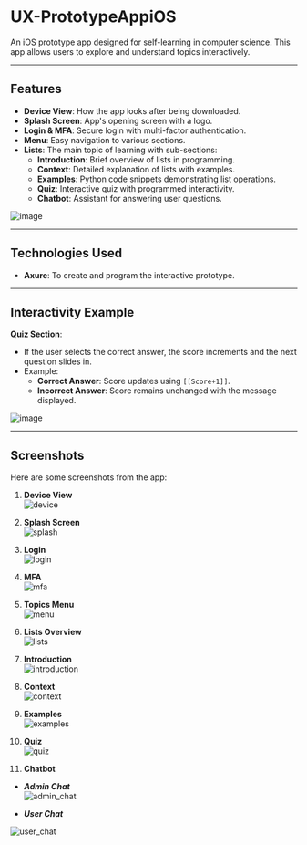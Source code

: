 # UX-PrototypeAppiOS

An iOS prototype app designed for self-learning in computer science. This app allows users to explore and understand topics interactively.

---

## Features
- **Device View**: How the app looks after being downloaded.
- **Splash Screen**: App's opening screen with a logo.
- **Login & MFA**: Secure login with multi-factor authentication.
- **Menu**: Easy navigation to various sections.
- **Lists**: The main topic of learning with sub-sections:
  - **Introduction**: Brief overview of lists in programming.
  - **Context**: Detailed explanation of lists with examples.
  - **Examples**: Python code snippets demonstrating list operations.
  - **Quiz**: Interactive quiz with programmed interactivity.
  - **Chatbot**: Assistant for answering user questions.


![image](https://github.com/user-attachments/assets/56f9b730-511e-42e5-845b-2c6731317d54)

---

## Technologies Used
- **Axure**: To create and program the interactive prototype.

---

## Interactivity Example
**Quiz Section**:
- If the user selects the correct answer, the score increments and the next question slides in.
- Example:
  - **Correct Answer**: Score updates using `[[Score+1]]`.
  - **Incorrect Answer**: Score remains unchanged with the message displayed.

![image](https://github.com/user-attachments/assets/5af2a7e2-1526-4f01-a8cd-996850b1eadf)

---

## Screenshots
Here are some screenshots from the app:

1. **Device View**  
![device](https://github.com/user-attachments/assets/f741a97e-0dab-4633-a062-5cf0ac37467e)

2. **Splash Screen**  
![splash](https://github.com/user-attachments/assets/26fe47f2-dcc9-4393-b54b-d83f9edb6945)

3. **Login**  
![login](https://github.com/user-attachments/assets/0c1b51dd-823b-47e7-b439-09d7a8b2ccc2)

4. **MFA**  
![mfa](https://github.com/user-attachments/assets/683ca92a-4c72-44fc-892d-eec01450a336)

5. **Topics Menu**  
![menu](https://github.com/user-attachments/assets/54477d23-40a6-4b53-aeed-54ce2a7854c3)

6. **Lists Overview**  
![lists](https://github.com/user-attachments/assets/e336bc03-5e92-4ab8-9c36-a8936cd39d22)

7. **Introduction**  
![introduction](https://github.com/user-attachments/assets/8cc4853d-ca8a-4b17-8228-8c6963fda2b1)

8. **Context**  
![context](https://github.com/user-attachments/assets/99632445-576a-4cd2-a73a-a0ae67f14c9b)

9. **Examples**  
![examples](https://github.com/user-attachments/assets/3356ec5f-ea85-48f9-aea4-7d0503345aef)

10. **Quiz**  
![quiz](https://github.com/user-attachments/assets/03c9a0a7-6a8f-429c-a1a0-c9effc6cd8dc)

11. **Chatbot**
   - ***Admin Chat***  
![admin_chat](https://github.com/user-attachments/assets/d4b953fe-f294-4902-8dfc-59b1aaa86459)

   - ***User Chat***

![user_chat](https://github.com/user-attachments/assets/74e616e8-7122-43aa-9c98-70c55ea7e8d3)

